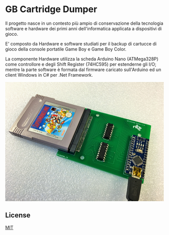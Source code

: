 # GB Cartridge Dumper

Il progetto nasce in un contesto più ampio di conservazione della tecnologia software e hardware dei primi anni dell'informatica applicata a dispositivi di gioco.

E' composto da Hardware e software studiati per il backup di cartucce di gioco della console portatile Game Boy e Game Boy Color.

La componente Hardware utilizza la scheda Arduino Nano (ATMega328P) come controllore e degli Shift Register (74HC595) per estenderne gli I/O; mentre la parte software è formata dal firmware caricato sull'Arduino ed un client Windows in C# per .Net Framework.


![alt text](https://github.com/DrVector-000/GB-Cartridge-Dumper/blob/main/Images/GB%20Cartridge%20Dumper%20001.JPG?raw=true)

## License
[MIT](https://github.com/DrVector-000/GB-Cartridge-Dumper/blob/main/LICENSE.txt)
